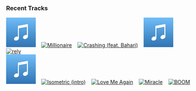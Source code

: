 ### Recent Tracks
[<img src='https://github.com/atfinke/atfinke/blob/master/placeholder.jpeg?raw=true' width='16%' height='16%' alt='Shadows - Tep No Remix'>](https://www.last.fm/music/marshall/_/shadows%2b-%2btep%2bno%2bremix)&nbsp;&nbsp;&nbsp;&nbsp;[<img src='https://lastfm.freetls.fastly.net/i/u/300x300/9412a4f18647498b87cfb92e286f4e9b.png' width='16%' height='16%' alt='Millionaire'>](https://www.last.fm/music/scouting%2bfor%2bgirls/_/millionaire)&nbsp;&nbsp;&nbsp;&nbsp;[<img src='https://lastfm.freetls.fastly.net/i/u/300x300/53c7e08b3938a6e887f2ebd32eaf3d7c.png' width='16%' height='16%' alt='Crashing (feat. Bahari)'>](https://www.last.fm/music/illenium/_/crashing%2b%2528feat.%2bbahari%2529)&nbsp;&nbsp;&nbsp;&nbsp;[<img src='https://github.com/atfinke/atfinke/blob/master/placeholder.jpeg?raw=true' width='16%' height='16%' alt='A Phone Call In Amsterdam'>](https://www.last.fm/music/valley/_/a%2bphone%2bcall%2bin%2bamsterdam)&nbsp;&nbsp;&nbsp;&nbsp;[<img src='https://lastfm.freetls.fastly.net/i/u/300x300/abc20833e2146a0c6868a735126af9e2.png' width='16%' height='16%' alt='rely'>](https://www.last.fm/music/flor/_/rely)&nbsp;&nbsp;&nbsp;&nbsp;<br>[<img src='https://github.com/atfinke/atfinke/blob/master/placeholder.jpeg?raw=true' width='16%' height='16%' alt='God Only Knows - Remastered'>](https://www.last.fm/music/the%2bbeach%2bboys/_/god%2bonly%2bknows%2b-%2bremastered)&nbsp;&nbsp;&nbsp;&nbsp;[<img src='https://lastfm.freetls.fastly.net/i/u/300x300/f69995fd58c2448dc4df3f2b62a0abb1.png' width='16%' height='16%' alt='Isometric (intro)'>](https://www.last.fm/music/madeon/_/isometric%2b%2528intro%2529)&nbsp;&nbsp;&nbsp;&nbsp;[<img src='https://lastfm.freetls.fastly.net/i/u/300x300/d78379296a161f8dde0bbe0494948166.png' width='16%' height='16%' alt='Love Me Again'>](https://www.last.fm/music/john%2bnewman/_/love%2bme%2bagain)&nbsp;&nbsp;&nbsp;&nbsp;[<img src='https://lastfm.freetls.fastly.net/i/u/300x300/1b57eaca10c20599af4ce04412c04948.png' width='16%' height='16%' alt='Miracle'>](https://www.last.fm/music/madeon/_/miracle)&nbsp;&nbsp;&nbsp;&nbsp;[<img src='https://lastfm.freetls.fastly.net/i/u/300x300/87a150107afc8241d5012c46dfa0ae9b.png' width='16%' height='16%' alt='BOOM'>](https://www.last.fm/music/x%2bambassadors/_/boom)&nbsp;&nbsp;&nbsp;&nbsp;<br>